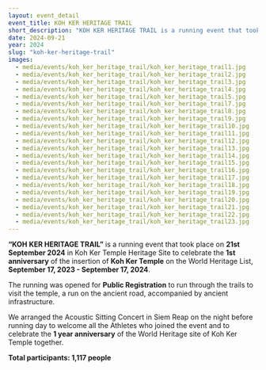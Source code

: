 ```yaml
---
layout: event_detail 
event_title: KOH KER HERITAGE TRAIL
short_description: "KOH KER HERITAGE TRAIL is a running event that took place on 21st September 2024 in Koh Ker Temple Heritage Site to celebrate the 1st anniversary..."
date: 2024-09-21
year: 2024
slug: "koh-ker-heritage-trail"
images:
  - media/events/koh_ker_heritage_trail/koh_ker_heritage_trail1.jpg
  - media/events/koh_ker_heritage_trail/koh_ker_heritage_trail2.jpg
  - media/events/koh_ker_heritage_trail/koh_ker_heritage_trail3.jpg
  - media/events/koh_ker_heritage_trail/koh_ker_heritage_trail4.jpg
  - media/events/koh_ker_heritage_trail/koh_ker_heritage_trail5.jpg
  - media/events/koh_ker_heritage_trail/koh_ker_heritage_trail7.jpg
  - media/events/koh_ker_heritage_trail/koh_ker_heritage_trail8.jpg
  - media/events/koh_ker_heritage_trail/koh_ker_heritage_trail9.jpg
  - media/events/koh_ker_heritage_trail/koh_ker_heritage_trail10.jpg
  - media/events/koh_ker_heritage_trail/koh_ker_heritage_trail11.jpg
  - media/events/koh_ker_heritage_trail/koh_ker_heritage_trail12.jpg
  - media/events/koh_ker_heritage_trail/koh_ker_heritage_trail13.jpg
  - media/events/koh_ker_heritage_trail/koh_ker_heritage_trail14.jpg
  - media/events/koh_ker_heritage_trail/koh_ker_heritage_trail15.jpg
  - media/events/koh_ker_heritage_trail/koh_ker_heritage_trail16.jpg
  - media/events/koh_ker_heritage_trail/koh_ker_heritage_trail17.jpg
  - media/events/koh_ker_heritage_trail/koh_ker_heritage_trail18.jpg
  - media/events/koh_ker_heritage_trail/koh_ker_heritage_trail19.jpg
  - media/events/koh_ker_heritage_trail/koh_ker_heritage_trail20.jpg
  - media/events/koh_ker_heritage_trail/koh_ker_heritage_trail21.jpg
  - media/events/koh_ker_heritage_trail/koh_ker_heritage_trail22.jpg
  - media/events/koh_ker_heritage_trail/koh_ker_heritage_trail23.jpg
---
```

**“KOH KER HERITAGE TRAIL”** is a running event that took place on **21st September 2024** in Koh Ker Temple Heritage Site to celebrate the **1st anniversary** of the insertion of **Koh Ker Temple** on the World Heritage List, **September 17, 2023 - September 17, 2024**.

The running was opened for **Public Registration** to run through the trails to visit the temple, a run on the ancient road, accompanied by ancient infrastructure.

We arranged the Acoustic Sitting Concert in Siem Reap on the night before running day to welcome all the Athletes who joined the event and to celebrate the **1 year anniversary** of the World Heritage site of Koh Ker Temple together.

**Total participants: 1,117 people**
